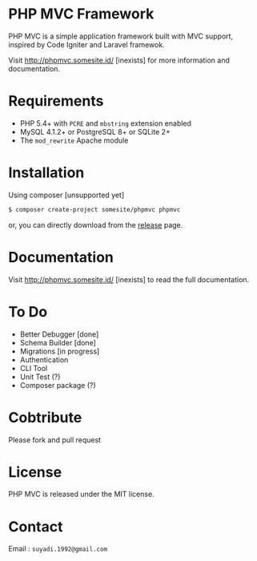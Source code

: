 # PHP MVC Framework
PHP MVC is a simple application framework built with MVC support, 
inspired by Code Igniter and Laravel framewok.

Visit http://phpmvc.somesite.id/ [inexists] for more information and documentation.


# Requirements
* PHP 5.4+ with `PCRE` and `mbstring` extension enabled
* MySQL 4.1.2+ or PostgreSQL 8+ or SQLite 2+
* The `mod_rewrite` Apache module


# Installation

Using composer [unsupported yet]
```sh
$ composer create-project somesite/phpmvc phpmvc
```

or, you can directly download from the [release](/releases) page.


# Documentation
Visit http://phpmvc.somesite.id/ [inexists] to read the full documentation.


# To Do
- Better Debugger [done]
- Schema Builder [done]
- Migrations [in progress]
- Authentication
- CLI Tool
- Unit Test (?)
- Composer package (?)


# Cobtribute
Please fork and pull request


# License
PHP MVC is released under the MIT license.


# Contact
Email : `suyadi.1992@gmail.com`